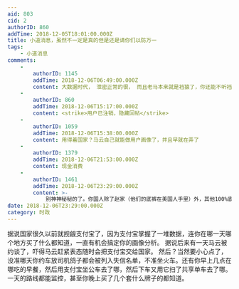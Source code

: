 ```yaml
---
aid: 803
cid: 2
authorID: 860
addTime: 2018-12-05T18:01:00.000Z
title: 小道消息，虽然不一定是真的但是还是请你们以防万一
tags:
    - 小道消息
comments:
    -
        authorID: 1145
        addTime: 2018-12-06T06:49:00.000Z
        content: 大数据时代， 泄密正常的很， 而且老马本来就是裆猿了，你还能不听裆的话么？
    -
        authorID: 860
        addTime: 2018-12-06T15:17:00.000Z
        content: <strike>用户已注销，隐藏回帖</strike>
    -
        authorID: 1059
        addTime: 2018-12-06T15:38:00.000Z
        content: 用得着国家？马云自己就能做用户画像了，并且早就在弄了
    -
        authorID: 1379
        addTime: 2018-12-06T21:53:00.000Z
        content: 现金消费
    -
        authorID: 1461
        addTime: 2018-12-06T23:29:00.000Z
        content: >-
            别神神秘秘的了。你国人除了赵家（他们的底裤在美国人手里）外，其他100%底裤都曝光了，而且不排除大规模动乱到来时，部分赵家人利用大数据提走百姓血汗钱。
date: 2018-12-06T23:29:00.000Z
category: 时政
---
```


据说国家很久以前就觊觎支付宝了，因为支付宝掌握了一堆数据，连你在哪一天哪个地方买了什么都知道，一直有机会搞定你的画像分析。 据说后来有一天马云被约谈了，吓得马云赶紧表态随时会把支付宝交给国家。 然后？当然要小心点了，没准哪天你约车放司机鸽子都会被列入失信名单，不准坐火车。还有你早上几点在哪吃的早餐，然后用支付宝坐公车去了哪，然后下车又用它扫了共享单车去了哪。一天的路线都能监控，甚至你晚上买了几个套什么牌子的都知道。
